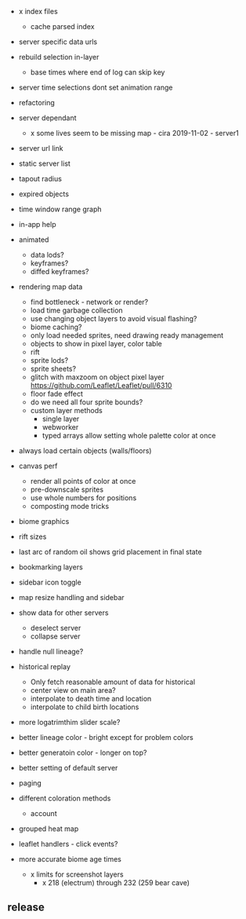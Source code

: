 - x index files
  - cache parsed index
- server specific data urls
- rebuild selection in-layer
  - base times where end of log can skip key
- server time selections dont set animation range
- refactoring
- server dependant
  - x some lives seem to be missing map - cira 2019-11-02 - server1
- server url link
- static server list

- tapout radius
- expired objects
- time window range graph
- in-app help
- animated
  - data lods?
  - keyframes?
  - diffed keyframes?
- rendering map data
  - find bottleneck - network or render?
  - load time garbage collection
  - use changing object layers to avoid visual flashing?
  - biome caching?
  - only load needed sprites, need drawing ready management
  - objects to show in pixel layer, color table
  - rift
  - sprite lods?
  - sprite sheets?
  - glitch with maxzoom on object pixel layer https://github.com/Leaflet/Leaflet/pull/6310
  - floor fade effect
  - do we need all four sprite bounds?
  - custom layer methods
    - single layer
    - webworker
    - typed arrays allow setting whole palette color at once
- always load certain objects (walls/floors)
- canvas perf
  - render all points of color at once
  - pre-downscale sprites
  - use whole numbers for positions
  - composting mode tricks
- biome graphics
- rift sizes
- last arc of random oil shows grid placement in final state

- bookmarking layers
- sidebar icon toggle
- map resize handling and sidebar
- show data for other servers
  - deselect server
  - collapse server
- handle null lineage?
- historical replay
  - Only fetch reasonable amount of data for historical
  - center view on main area?
  - interpolate to death time and location
  - interpolate to child birth locations
- more logatrimthim slider scale?
- better lineage color - bright except for problem colors
- better generatoin color - longer on top?
- better setting of default server
- paging
- different coloration methods
  - account
- grouped heat map
- leaflet handlers - click events?
- more accurate biome age times

  - x limits for screenshot layers
    - x 218 (electrum) through 232 (259 bear cave)

## release
